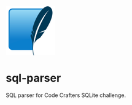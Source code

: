 <img src="https://github.com/devicons/devicon/blob/master/icons/sqlite/sqlite-original.svg" title="sqlite-logo" alt="sqlite-logo" height="128" />

# sql-parser
SQL parser for Code Crafters SQLite challenge.
